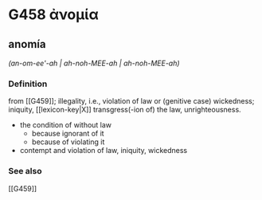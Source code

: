 # G458 ἀνομία

## anomía

_(an-om-ee'-ah | ah-noh-MEE-ah | ah-noh-MEE-ah)_

### Definition

from [[G459]]; illegality, i.e., violation of law or (genitive case) wickedness; iniquity, [[lexicon-key|X]] transgress(-ion of) the law, unrighteousness.

- the condition of without law
  - because ignorant of it
  - because of violating it
- contempt and violation of law, iniquity, wickedness

### See also

[[G459]]

